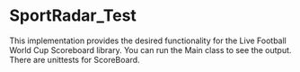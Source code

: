 # SportRadar_Test

This implementation provides the desired functionality for the Live Football World Cup Scoreboard library. You can run the Main class to see the output.
There are unittests for ScoreBoard.
 
